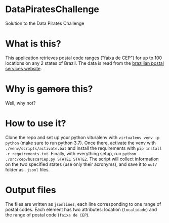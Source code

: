 # DataPiratesChallenge
Solution to the Data Pirates Challenge

# What is this?
This application retrieves postal code ranges ("faixa de CEP") for up to 100 locations on any 2 states of Brazil. The data is read from the [brazilian postal services website](http://www.buscacep.correios.com.br/sistemas/buscacep/ResultadoBuscaFaixaCEP.cfm).

# Why is <del>gamora</del> this?
Well, why not?

# How to use it?
Clone the repo and set up your python vituralenv with `virtualenv venv -p python` (make sure to run python 3.7). Once there, activate the venv with `./venv/scripts/activate.bat` and install the requirements with `pip install -r requirements.txt`.
Finally, with everything setup, run `python ./src/cep/buscarCep.py STATE1 STATE2`. The script will collect information on the two specified states (use only their acronyms), and save it to `out/` folder as `.jsonl` files.

# Output files
The files are written as `jsonlines`, each line corresponding to one range of postal codes. Each element has two attributes: location (`localidade`) and the range of postal code (`faixa de CEP`).
